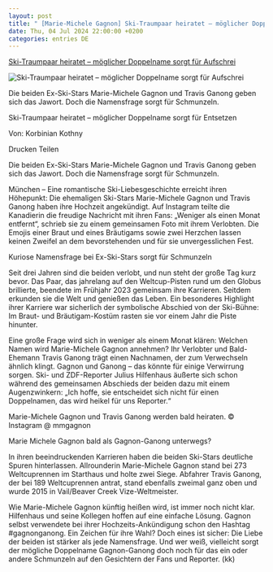 ```yaml
---
layout: post
title: " [Marie-Michele Gagnon] Ski-Traumpaar heiratet – möglicher Doppelname sorgt für Aufschrei"
date: Thu, 04 Jul 2024 22:00:00 +0200
categories: entries DE
---
```

[Ski-Traumpaar heiratet – möglicher Doppelname sorgt für Aufschrei](https://www.fr.de/sport/sport-mix/entsetzen-ski-traumpaar-heiratet-moeglicher-doppelname-sorgt-fuer-93166182.html)

![Ski-Traumpaar heiratet – möglicher Doppelname sorgt für Aufschrei](https://www.fr.de/assets/images/34/986/34986993-marie-michele-gagnon-und-travis-ganong-werden-bald-heiraten-10gnTC1VgBfe.jpg)

Die beiden Ex-Ski-Stars Marie-Michele Gagnon und Travis Ganong geben sich das Jawort. Doch die Namensfrage sorgt für Schmunzeln.

Ski-Traumpaar heiratet – möglicher Doppelname sorgt für Entsetzen

Von: Korbinian Kothny

Drucken Teilen

Die beiden Ex-Ski-Stars Marie-Michele Gagnon und Travis Ganong geben sich das Jawort. Doch die Namensfrage sorgt für Schmunzeln.

München – Eine romantische Ski-Liebesgeschichte erreicht ihren Höhepunkt: Die ehemaligen Ski-Stars Marie-Michele Gagnon und Travis Ganong haben ihre Hochzeit angekündigt. Auf Instagram teilte die Kanadierin die freudige Nachricht mit ihren Fans: „Weniger als einen Monat entfernt“, schrieb sie zu einem gemeinsamen Foto mit ihrem Verlobten. Die Emojis einer Braut und eines Bräutigams sowie zwei Herzchen lassen keinen Zweifel an dem bevorstehenden und für sie unvergesslichen Fest.

Kuriose Namensfrage bei Ex-Ski-Stars sorgt für Schmunzeln

Seit drei Jahren sind die beiden verlobt, und nun steht der große Tag kurz bevor. Das Paar, das jahrelang auf den Weltcup-Pisten rund um den Globus brillierte, beendete im Frühjahr 2023 gemeinsam ihre Karrieren. Seitdem erkunden sie die Welt und genießen das Leben. Ein besonderes Highlight ihrer Karriere war sicherlich der symbolische Abschied von der Ski-Bühne: Im Braut- und Bräutigam-Kostüm rasten sie vor einem Jahr die Piste hinunter.

Eine große Frage wird sich in weniger als einem Monat klären: Welchen Namen wird Marie-Michele Gagnon annehmen? Ihr Verlobter und Bald-Ehemann Travis Ganong trägt einen Nachnamen, der zum Verwechseln ähnlich klingt. Gagnon und Ganong – das könnte für einige Verwirrung sorgen. Ski- und ZDF-Reporter Julius Hilfenhaus äußerte sich schon während des gemeinsamen Abschieds der beiden dazu mit einem Augenzwinkern: „Ich hoffe, sie entscheidet sich nicht für einen Doppelnamen, das wird heikel für uns Reporter.“

Marie-Michele Gagnon und Travis Ganong werden bald heiraten. © Instagram @ mmgagnon

Marie Michele Gagnon bald als Gagnon-Ganong unterwegs?

In ihren beeindruckenden Karrieren haben die beiden Ski-Stars deutliche Spuren hinterlassen. Allrounderin Marie-Michele Gagnon stand bei 273 Weltcuprennen im Starthaus und holte zwei Siege. Abfahrer Travis Ganong, der bei 189 Weltcuprennen antrat, stand ebenfalls zweimal ganz oben und wurde 2015 in Vail/Beaver Creek Vize-Weltmeister.

Wie Marie-Michele Gagnon künftig heißen wird, ist immer noch nicht klar. Hilfenhaus und seine Kollegen hoffen auf eine einfache Lösung. Gagnon selbst verwendete bei ihrer Hochzeits-Ankündigung schon den Hashtag #gagnonganong. Ein Zeichen für ihre Wahl? Doch eines ist sicher: Die Liebe der beiden ist stärker als jede Namensfrage. Und wer weiß, vielleicht sorgt der mögliche Doppelname Gagnon-Ganong doch noch für das ein oder andere Schmunzeln auf den Gesichtern der Fans und Reporter. (kk)


